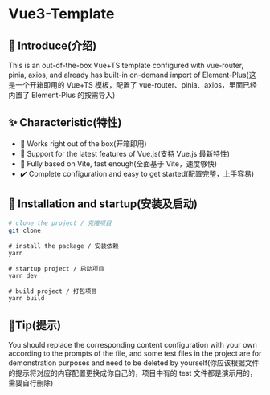 # Vue3-Template

## 💬 Introduce(介绍)

This is an out-of-the-box Vue+TS template configured with vue-router, pinia, axios, and already has built-in on-demand import of Element-Plus(这是一个开箱即用的 Vue+TS 模板，配置了 vue-router、pinia、axios，里面已经内置了 Element-Plus 的按需导入)

## ✨ Characteristic(特性)

- 📌 Works right out of the box(开箱即用)
- 💪 Support for the latest features of Vue.js(支持 Vue.js 最新特性)
- 🐆 Fully based on Vite, fast enough(全面基于 Vite，速度够快)
- ✔️ Complete configuration and easy to get started(配置完整，上手容易)

## 👀 Installation and startup(安装及启动)

```bash
# clone the project / 克隆项目
git clone
```

```shell
# install the package / 安装依赖
yarn
```

```shell
# startup project / 启动项目
yarn dev
```

```shell
# build project / 打包项目
yarn build
```

## 🎉Tip(提示)

You should replace the corresponding content configuration with your own according to the prompts of the file, and some test files in the project are for demonstration purposes and need to be deleted by yourself(你应该根据文件的提示将对应的内容配置更换成你自己的，项目中有的 test 文件都是演示用的，需要自行删除)
